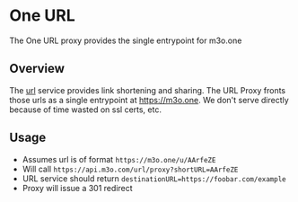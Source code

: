 # One URL

The One URL proxy provides the single entrypoint for m3o.one

## Overview

The [url](https://github.com/micro/services) service provides link shortening and sharing. The URL Proxy fronts those urls 
as a single entrypoint at https://m3o.one. We don't serve directly because of time wasted on ssl certs, etc.

## Usage

- Assumes url is of format `https://m3o.one/u/AArfeZE`
- Will call `https://api.m3o.com/url/proxy?shortURL=AArfeZE`
- URL service should return `destinationURL=https://foobar.com/example`
- Proxy will issue a 301 redirect
